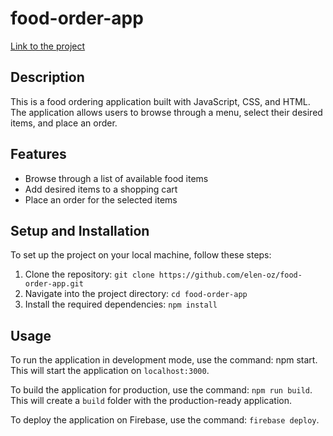 # food-order-app

[Link to the project](https://food-order-app-9b4ad.web.app/)

## Description

This is a food ordering application built with JavaScript, CSS, and HTML. The application allows users to browse through a menu, select their desired items, and place an order.

## Features

- Browse through a list of available food items
- Add desired items to a shopping cart
- Place an order for the selected items

## Setup and Installation

To set up the project on your local machine, follow these steps:

1. Clone the repository: `git clone https://github.com/elen-oz/food-order-app.git`
2. Navigate into the project directory: `cd food-order-app`
3. Install the required dependencies: `npm install`

## Usage

To run the application in development mode, use the command: npm start. This will start the application on `localhost:3000`.

To build the application for production, use the command: `npm run build`. This will create a `build` folder with the production-ready application.

To deploy the application on Firebase, use the command: `firebase deploy`.
